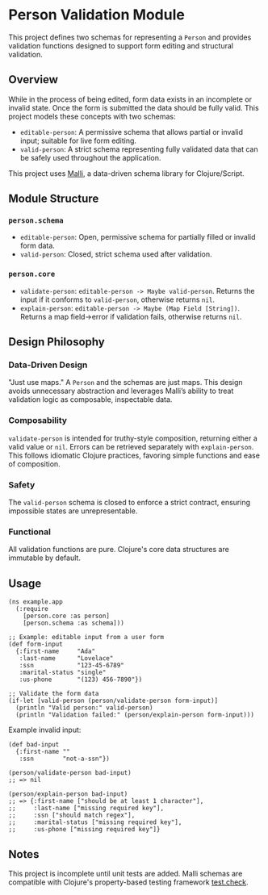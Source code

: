 # Person Validation Module

This project defines two schemas for representing a `Person` and provides validation functions designed to support form editing and structural validation.

## Overview

While in the process of being edited, form data exists in an incomplete or invalid state. Once the form is submitted the data should be fully valid. This project models these concepts with two schemas:

- `editable-person`: A permissive schema that allows partial or invalid input; suitable for live form editing.
- `valid-person`: A strict schema representing fully validated data that can be safely used throughout the application.

This project uses [Malli](https://github.com/metosin/malli), a data-driven schema library for Clojure/Script.

## Module Structure

### `person.schema`
- `editable-person`: Open, permissive schema for partially filled or invalid form data.
- `valid-person`: Closed, strict schema used after validation.

### `person.core`
- `validate-person`: `editable-person -> Maybe valid-person`. Returns the input if it conforms to `valid-person`, otherwise returns `nil`.
- `explain-person`: `editable-person -> Maybe (Map Field [String])`. Returns a map field->error if validation fails, otherwise returns `nil`.

## Design Philosophy

### Data-Driven Design

"Just use maps." A `Person` and the schemas are just maps. This design avoids unnecessary abstraction and leverages Malli’s ability to treat validation logic as composable, inspectable data.

### Composability

`validate-person` is intended for truthy-style composition, returning either a valid value or `nil`. Errors can be retrieved separately with `explain-person`. This follows idiomatic Clojure practices, favoring simple functions and ease of composition.

### Safety

The `valid-person` schema is closed to enforce a strict contract, ensuring impossible states are unrepresentable.

### Functional

All validation functions are pure. Clojure's core data structures are immutable by default.

## Usage
```
(ns example.app
  (:require
    [person.core :as person]
    [person.schema :as schema]))

;; Example: editable input from a user form
(def form-input
  {:first-name     "Ada"
   :last-name      "Lovelace"
   :ssn            "123-45-6789"
   :marital-status "single"
   :us-phone       "(123) 456-7890"})

;; Validate the form data
(if-let [valid-person (person/validate-person form-input)]
  (println "Valid person:" valid-person)
  (println "Validation failed:" (person/explain-person form-input)))
```
Example invalid input:
```
(def bad-input
  {:first-name ""
   :ssn        "not-a-ssn"})

(person/validate-person bad-input)
;; => nil

(person/explain-person bad-input)
;; => {:first-name ["should be at least 1 character"],
;;     :last-name ["missing required key"],
;;     :ssn ["should match regex"],
;;     :marital-status ["missing required key"],
;;     :us-phone ["missing required key"]}
```
## Notes

This project is incomplete until unit tests are added. Malli schemas are compatible with Clojure's property-based testing framework [test.check](https://github.com/clojure/test.check).
